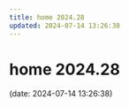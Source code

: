 ```yaml
---
title: home 2024.28
updated: 2024-07-14 13:26:38
---
```


# home 2024.28

(date: 2024-07-14 13:26:38)

